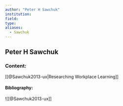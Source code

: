 ```yaml
---
author: "Peter H Sawchuk"
institution:
field:
type:
aliases:
  - Sawchuk
---
```


## Peter H Sawchuk

### Content:
[[@Sawchuk2013-ux|Researching Workplace Learning]]

#### Bibliography:

![[@Sawchuk2013-ux]]